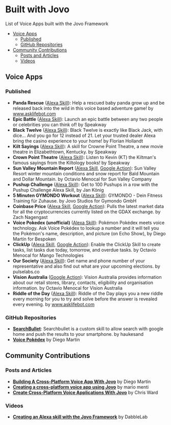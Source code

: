 # Built with Jovo
List of Voice Apps built with the Jovo Framework

* [Voice Apps](#voice-apps)
  * [Published](#published)
  * [GitHub Repositories](#github-repositories)
* [Community Contributions](#community-contributions)
  * [Posts and Articles](#posts-and-articles)
  * [Videos](#videos)

## Voice Apps

### Published

* **Panda Rescue** ([Alexa Skill](https://www.amazon.com/dp/B078LL5ZL3)): Help a rescued baby panda grow up and be released back into the wild in this voice based adventure game! by www.asklifebot.com
* **Epic Battle** ([Alexa Skill](https://www.amazon.com/dp/B076P56PCF)): Launch an epic battle between any two people or celebrities you can think of! by Speakway
* **Black Twelve** ([Alexa Skill](https://www.amazon.com/dp/B0788NRQH3)): Black Twelve is exactly like Black Jack, with dice... And you go for 12 instead of 21. Let your trusted dealer Alexa bring the casino experience to your home! by Florian Hollandt
* **Kilt Sayings** ([Alexa Skill](https://www.amazon.com/dp/B076MLSVW5)): A skill for Crowne Point Theatre, a new movie theatre in Elizabethtown, Kentucky. by Speakway
* **Crown Point Theatre** ([Alexa Skill](https://www.amazon.com/dp/B077SH1N43)): Listen to Kevin (KT) the Kiltman's famous sayings from the Kiltology books! by Speakway
* **Sun Valley Mountain Report** ([Alexa Skill](https://www.amazon.com/dp/B077GB6WVP), [Google Action](https://assistant.google.com/services/a/id/62396494ec955c92/)): Sun Valley Resort winter mountain conditions and snow report for Bald Mountain and Dollar Mountain. by Octavio Menocal for Sun Valley Company
* **Pushup Challenge** ([Alexa Skill](https://www.amazon.com/dp/B075SRPJ47/)): Get to 100 Pushups in a row with the Pushup Challenge Alexa Skill, by Jan König
* **5 Minuten GYMONDO Workout** ([Alexa Skill](https://www.amazon.de/dp/B077TVWFN1)): GYMONDO - Dein Fitness Training für Zuhause. by Jovo Studios for Gymondo GmbH
* **Coinbase Price** ([Alexa Skill](https://www.amazon.com/dp/B078KR7ZCN), [Google Action](https://assistant.google.com/services/a/id/502bf875513caba0?source=web)): Pulls the latest market data for all the cryptocurrencies currently listed on the GDAX exchange. by Zach Nagengast
* **Voice Pokedex (unofficial)** ([Alexa Skill](https://www.amazon.com/dp/B07886H77M)): Pokémon Pokédex meets voice technology. Ask Voice Pokédex to lookup a number and it will tell you the Pokémon's name, description, and picture (on Echo Show), by Diego Martín for Bespoken
* **ClickUp** ([Alexa Skill](https://www.amazon.com/dp/B0795DTYJY), [Google Action](https://assistant.google.com/services/a/uid/000000fc81b2e464?hl=en)): Enable the ClickUp Skill to create tasks, list tasks due today, tomorrow, and overdue tasks. by Octavio Menocal for Mango Technologies
* **Our Society** ([Alexa Skill](https://www.amazon.com/dp/B07B2PCXG3)): Get name and phone number of your representative and also find out what are your upcoming elections. by pulselabs.co
* **Vision Australia** ([Google Action](https://assistant.google.com/services/a/uid/000000625084fc1f?hl=en)): Vision Australia provides information about our retail stores, library, contacts, eligibility and organisation information. by Octavio Menocal for Vision Australia
* **Riddle of the Day** ([Alexa Skill](https://www.amazon.com/dp/B07BBS2XK6)): Riddle of the Day plays you a new riddle every morning for you to try and solve before the answer is revealed every evening. by www.asklifebot.com


### GitHub Repositories
* [**SearchBullet**](https://github.com/haukesand/SearchBullet): Searchbullet is a custom skill to allow search with google home and push the results to your smartphone. by haukesand
* [**Voice Pokédex**](https://github.com/dmarvp/jovoPokedex) by Diego Martín

## Community Contributions

### Posts and Articles
* [**Building A Cross-Platform Voice App With Jovo**](https://bespoken.io/blog/developer-diary-building-a-cross-platform-voice-app-with-jovo/) by Diego Martín
* [**Creating a cross-platform voice app using Jovo**](https://medium.com/@mariomenti/creating-a-cross-platform-voice-app-using-jovo-f9ee373569c) by mario menti
* [**Create Cross-Platform Voice Applications With Jovo**](https://dzone.com/articles/create-cross-platform-voice-applications-with-jovo) by Chris Ward

### Videos
* [**Creating an Alexa skill with the Jovo Framework**](https://www.youtube.com/watch?v=8IQfhX2WJ_I) by DabbleLab
